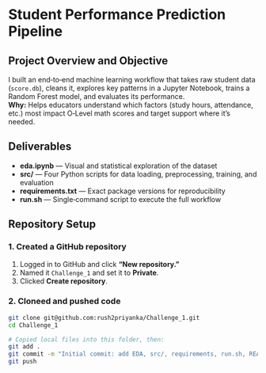 # Student Performance Prediction Pipeline

## Project Overview and Objective
I built an end‑to‑end machine learning workflow that takes raw student data (`score.db`), cleans it, explores key patterns in a Jupyter Notebook, trains a Random Forest model, and evaluates its performance.  
**Why:** Helps educators understand which factors (study hours, attendance, etc.) most impact O‑Level math scores and target support where it’s needed.

## Deliverables
- **eda.ipynb** — Visual and statistical exploration of the dataset  
- **src/** — Four Python scripts for data loading, preprocessing, training, and evaluation  
- **requirements.txt** — Exact package versions for reproducibility  
- **run.sh** — Single‑command script to execute the full workflow

## Repository Setup

### 1. Created a GitHub repository
1. Logged in to GitHub and click **“New repository.”**  
2. Named it `Challenge_1` and set it to **Private**.  
3. Clicked **Create repository**.

### 2. Cloneed and pushed code
```bash
git clone git@github.com:rush2priyanka/Challenge_1.git
cd Challenge_1

# Copied local files into this folder, then:
git add .
git commit -m "Initial commit: add EDA, src/, requirements, run.sh, README"
git push
